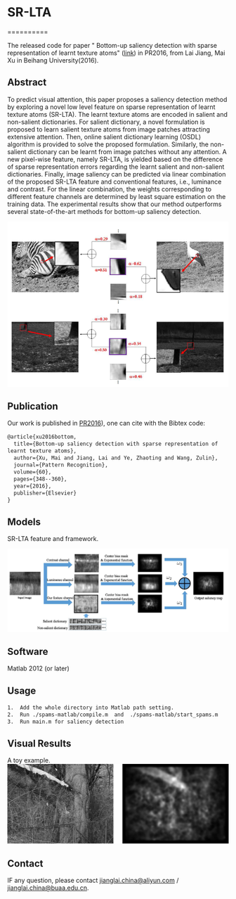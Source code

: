 # SR-LTA
==========

The released code for paper " Bottom-up saliency detection with sparse representation of learnt texture atoms" ([link](http://www.sciencedirect.com/science/article/pii/S0031320316301078)) in PR2016, from Lai Jiang, Mai Xu in Beihang University(2016). 

## Abstract
To predict visual attention, this paper proposes a saliency detection method by exploring a novel low level feature on sparse representation of learnt texture atoms (SR-LTA). The learnt texture atoms are encoded in salient and non-salient dictionaries. For salient dictionary, a novel formulation is proposed to learn salient texture atoms from image patches attracting extensive attention. Then, online salient dictionary learning (OSDL) algorithm is provided to solve the proposed formulation. Similarly, the non-salient dictionary can be learnt from image patches without any attention. A new pixel-wise feature, namely SR-LTA, is yielded based on the difference of sparse representation errors regarding the learnt salient and non-salient dictionaries. Finally, image saliency can be predicted via linear combination of the proposed SR-LTA feature and conventional features, i.e., luminance and contrast. For the linear combination, the weights corresponding to different feature channels are determined by least square estimation on the training data. The experimental results show that our method outperforms several state-of-the-art  methods for bottom-up saliency detection.

![](/figs/fig1.png)

## Publication
Our work is published in [PR2016](http://www.sciencedirect.com/science/article/pii/S0031320316301078)), one can cite with the Bibtex code:  

```
@article{xu2016bottom,
  title={Bottom-up saliency detection with sparse representation of learnt texture atoms},
  author={Xu, Mai and Jiang, Lai and Ye, Zhaoting and Wang, Zulin},
  journal={Pattern Recognition},
  volume={60},
  pages={348--360},
  year={2016},
  publisher={Elsevier}
}
```

## Models
SR-LTA feature and framework.

![framework](/figs/framework.png "framework")

## Software
Matlab 2012 (or later)

## Usage
    1.	Add the whole directory into Matlab path setting.
    2.	Run ./spams-matlab/compile.m  and  ./spams-matlab/start_spams.m
    3.	Run main.m for saliency detection
    
## Visual Results
A toy example.
![](/figs/example.png)

## Contact
IF any question, please contact jianglai.china@aliyun.com / jianglai.china@buaa.edu.cn.


